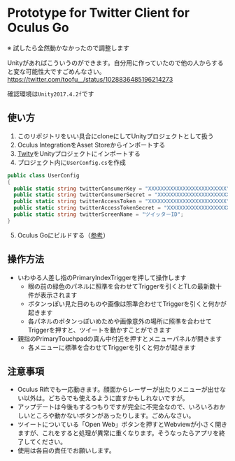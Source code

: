 # Prototype for Twitter Client for Oculus Go

※ 試したら全然動かなかったので調整します

Unityがあればこういうのができます。自分用に作っていたので他の人からすると変な可能性大ですごめんなさい。
https://twitter.com/toofu__/status/1028836485196214273

確認環境は`Unity2017.4.2f`です

## 使い方
1. このリポジトリをいい具合にcloneにしてUnityプロジェクトとして扱う
2. Oculus IntegrationをAsset Storeからインポートする
3. [Twity](https://github.com/toofusan/Twity)をUnityプロジェクトにインポートする
4. プロジェクト内に`UserConfig.cs`を作成
```C#
public class UserConfig
{
  public static string twitterConsumerKey = "XXXXXXXXXXXXXXXXXXXXXXXXX";
  public static string twitterConsumerSecret = "XXXXXXXXXXXXXXXXXXXXXXXXX";
  public static string twitterAccessToken = "XXXXXXXXXXXXXXXXXXXXXXXXX";
  public static string twitterAccessTokenSecret = "XXXXXXXXXXXXXXXXXXXXXXXXX";
  public static string twitterScreenName = "ツイッターID";
}
```
5. Oculus Goにビルドする（[参考](https://framesynthesis.jp/tech/unity/oculusgo/)）

## 操作方法
- いわゆる人差し指のPrimaryIndexTriggerを押して操作します
  - 眼の前の緑色のパネルに照準を合わせてTriggerを引くとTLの最新数十件が表示されます
  - ボタンっぽい見た目のものや画像は照準合わせてTriggerを引くと何かが起きます
  - 各パネルのボタンっぽいめためや画像意外の場所に照準を合わせてTriggerを押すと、ツイートを動かすことができます
- 親指のPrimaryTouchpadの真ん中付近を押すとメニューパネルが開きます
  - 各メニューに標準を合わせてTriggerを引くと何かが起きます

## 注意事項
- Oculus Riftでも一応動きます。顔面からレーザーが出たりメニューが出せない以外は。どちらでも使えるように直すかもしれないですが。
- アップデートは今後もするつもりですが完全に不完全なので、いろいろおかしいところや動かないボタンがあったりします。ごめんなさい。
- ツイートについている「Open Web」ボタンを押すとWebviewが小さく開きますが、これをすると処理が異常に重くなります。そうなったらアプリを終了してください。
- 使用は各自の責任でお願いします。
